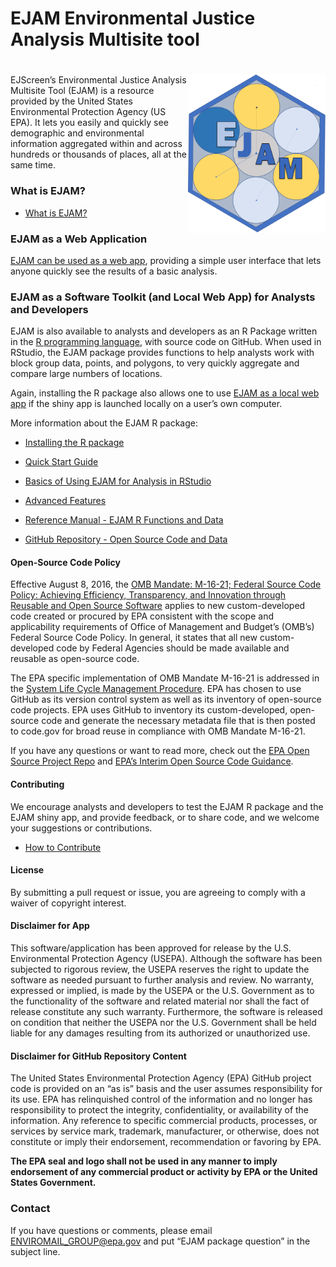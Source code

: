 EJAM Environmental Justice Analysis Multisite tool
================

# <img src="man/figures/logo659.png" align="right" width="220px"/>

<!-- README.md is generated from README.Rmd. Please edit Rmd not md  -->
<!-- badges: start -->
<!-- or we could comment out the badge 
&#10;[![Lifecycle: experimental](https://img.shields.io/badge/lifecycle-experimental-orange.svg)](https://lifecycle.r-lib.org/articles/stages.html#experimental)
 -->
<!-- badges: end -->

EJScreen’s Environmental Justice Analysis Multisite Tool (EJAM) is a
resource provided by the United States Environmental Protection Agency
(US EPA). It lets you easily and quickly see demographic and
environmental information aggregated within and across hundreds or
thousands of places, all at the same time.

### What is EJAM?

- [What is EJAM?](https://usepa.github.io/EJAM/articles/0_whatis.html)

### EJAM as a Web Application

[EJAM can be used as a web app](https://usepa.github.io/EJAM/articles/0_webapp.html), providing a
simple user interface that lets anyone quickly see the results of a
basic analysis.

### EJAM as a Software Toolkit (and Local Web App) for Analysts and Developers

EJAM is also available to analysts and developers as an R Package
written in the [R programming language](https://www.r-project.org/),
with source code on GitHub. When used in RStudio, the EJAM package
provides functions to help analysts work with block group data, points,
and polygons, to very quickly aggregate and compare large numbers of
locations.

Again, installing the R package also allows one to use [EJAM as a local
web app](https://usepa.github.io/EJAM/articles/0_webapp.html) if the shiny app is launched locally on
a user’s own computer.

More information about the EJAM R package:

- [Installing the R
  package](https://usepa.github.io/EJAM/articles/1_installing.html)

- [Quick Start
  Guide](https://usepa.github.io/EJAM/articles/2_quickstart.html)

- [Basics of Using EJAM for Analysis in
  RStudio](https://usepa.github.io/EJAM/articles/3_analyzing.html)

- [Advanced
  Features](https://usepa.github.io/EJAM/articles/4_advanced.html)

- [Reference Manual - EJAM R Functions and
  Data](https://usepa.github.io/EJAM/articles/index.html)

- [GitHub Repository - Open Source Code and
  Data](https://usepa.github.io/EJAM/articles/1_installing.html)

#### Open-Source Code Policy

Effective August 8, 2016, the <a
href="https://obamawhitehouse.archives.gov/sites/default/files/omb/memoranda/2016/m_16_21.pdf"
class="uri" target="_blank" rel="noreferrer noopener">OMB Mandate:
M-16-21; Federal Source Code Policy: Achieving Efficiency, Transparency,
and Innovation through Reusable and Open Source Software</a> applies to
new custom-developed code created or procured by EPA consistent with the
scope and applicability requirements of Office of Management and
Budget’s (OMB’s) Federal Source Code Policy. In general, it states that
all new custom-developed code by Federal Agencies should be made
available and reusable as open-source code.

The EPA specific implementation of OMB Mandate M-16-21 is addressed in
the <a
href="https://www.epa.gov/irmpoli8/policy-procedures-and-guidance-system-life-cycle-management-slcm"
class="uri" target="_blank" rel="noreferrer noopener">System Life Cycle
Management Procedure</a>. EPA has chosen to use GitHub as its version
control system as well as its inventory of open-source code projects.
EPA uses GitHub to inventory its custom-developed, open-source code and
generate the necessary metadata file that is then posted to code.gov for
broad reuse in compliance with OMB Mandate M-16-21.

If you have any questions or want to read more, check out the
<a href="https://github.com/USEPA/open-source-projects" class="uri"
target="_blank" rel="noreferrer noopener">EPA Open Source Project
Repo</a> and <a
href="https://www.epa.gov/developers/open-source-software-and-epa-code-repository-requirements"
class="uri" target="_blank" rel="noreferrer noopener">EPA’s Interim Open
Source Code Guidance</a>.

#### Contributing

We encourage analysts and developers to test the EJAM R package and the
EJAM shiny app, and provide feedback, or to share code, and we welcome
your suggestions or contributions.

- [How to Contribute](https://usepa.github.io/EJAM/CONTRIBUTING.html)

#### License

By submitting a pull request or issue, you are agreeing to comply with a
waiver of copyright interest.

#### Disclaimer for App

This software/application has been approved for release by the U.S.
Environmental Protection Agency (USEPA). Although the software has been
subjected to rigorous review, the USEPA reserves the right to update the
software as needed pursuant to further analysis and review. No warranty,
expressed or implied, is made by the USEPA or the U.S. Government as to
the functionality of the software and related material nor shall the
fact of release constitute any such warranty. Furthermore, the software
is released on condition that neither the USEPA nor the U.S. Government
shall be held liable for any damages resulting from its authorized or
unauthorized use.

#### Disclaimer for GitHub Repository Content

The United States Environmental Protection Agency (EPA) GitHub project
code is provided on an “as is” basis and the user assumes responsibility
for its use. EPA has relinquished control of the information and no
longer has responsibility to protect the integrity, confidentiality, or
availability of the information. Any reference to specific commercial
products, processes, or services by service mark, trademark,
manufacturer, or otherwise, does not constitute or imply their
endorsement, recommendation or favoring by EPA.

**The EPA seal and logo shall not be used in any manner to imply
endorsement of any commercial product or activity by EPA or the United
States Government.**

### Contact

If you have questions or comments, please email
[ENVIROMAIL_GROUP@epa.gov](mailto:ENVIROMAIL_GROUP@epa.gov?subject=EJAM%20package%20question)
and put “EJAM package question” in the subject line.
